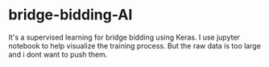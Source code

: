 # bridge-bidding-AI

It's a supervised learning for bridge bidding using Keras.
I use jupyter notebook to help visualize the training process.
But the raw data is too large and i dont want to push them.

